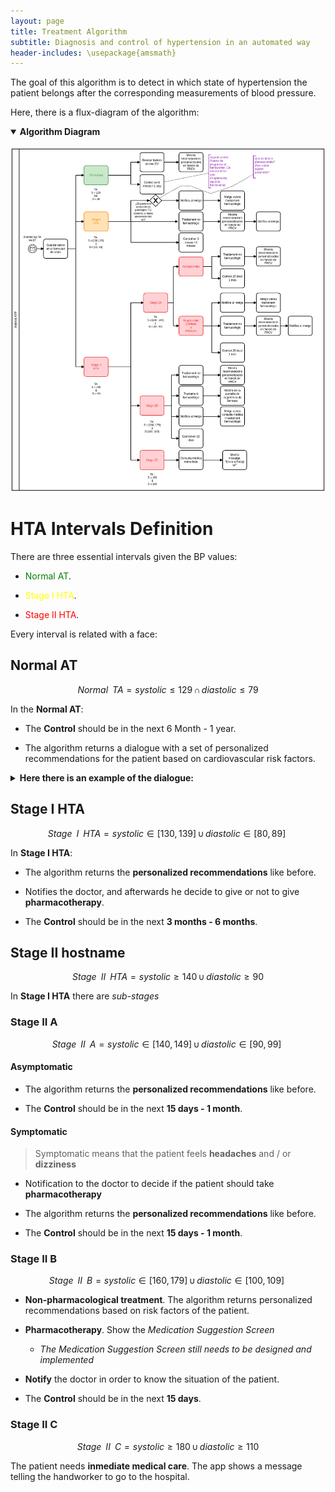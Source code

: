 ```yaml
---
layout: page
title: Treatment Algorithm
subtitle: Diagnosis and control of hypertension in an automated way
header-includes: \usepackage{amsmath}
---
```


The goal of this algorithm is to detect in which state of hypertension the patient belongs after the corresponding measurements of blood pressure.

Here, there is a flux-diagram of the algorithm:

<details open>
<summary><b>Algorithm Diagram</b></summary>
<br>
<img src="/img/algoritme_tractament_Rev3.png" alt="Algorithm Diagram">
</details>

# HTA Intervals Definition


There are three essential intervals given the BP values:

* <span style="color:green">Normal AT</span>.

* <span style="color:yellow">Stage I HTA</span>.

* <span style="color:red">Stage II HTA</span>.

>
Every interval is related with a face:


## Normal AT
>
$$
Normal\,\,\,TA = systolic \leq 129\, \cap \,diastolic\leq 79
$$

In the **Normal AT**:

* The **Control** should be in the next 6 Month - 1 year.

* The algorithm returns a dialogue with a set of personalized recommendations for the patient based on cardiovascular risk factors.

<details close>
<summary><b>Here there is an example of the dialogue:</b></summary>
<br>
<img src="/img/algoritme_tractament_Rev3.png" alt="Treatment dialogue">
</details>

## Stage I HTA
>
$$
Stage\,\,\,I\,\,\,HTA = systolic \in [130, 139]\, \cup  \,diastolic\in [80, 89]\
$$

In **Stage I HTA**:
  * The algorithm returns the **personalized recommendations** like before.  

  * Notifies the doctor, and afterwards he decide to give or not to give **pharmacotherapy**.  

  * The **Control** should be in the next **3 months - 6 months**.  

## Stage II hostname

>
$$
Stage\,\,\,II\,\,\,HTA = systolic \geq 140\, \cup \,diastolic\geq 90
$$

In **Stage I HTA** there are _sub-stages_

### Stage II A
>
$$
Stage\,\,\,II\,\,\,A = systolic \in [140, 149]\, \cup  \,diastolic\in [90, 99]\
$$

#### Asymptomatic
  * The algorithm returns the **personalized recommendations** like before.  

  * The **Control** should be in the next **15 days - 1 month**.  

#### Symptomatic

> Symptomatic means that the patient feels **headaches** and / or **dizziness**

* Notification to the doctor to decide if the patient should take **pharmacotherapy**

* The algorithm returns the **personalized recommendations** like before.

* The **Control** should be in the next **15 days - 1 month**.  


### Stage II B
>
$$
Stage\,\,\,II\,\,\,B = systolic \in [160, 179]\, \cup  \,diastolic\in [100, 109]\
$$

* **Non-pharmacological treatment**. The algorithm returns personalized recommendations based on risk factors of the patient.

* **Pharmacotherapy**. Show the _Medication Suggestion Screen_  
  * _The Medication Suggestion Screen still needs to be designed and implemented_

* **Notify** the doctor in order to know the situation of the patient.

* The **Control** should be in the next **15 days**.  

### Stage II C
>
$$
Stage\,\,\,II\,\,\,C = systolic \geq 180\, \cup \,diastolic\geq 110
$$

The patient needs **inmediate medical care**. The app shows a message telling the handworker to go to the hospital.
